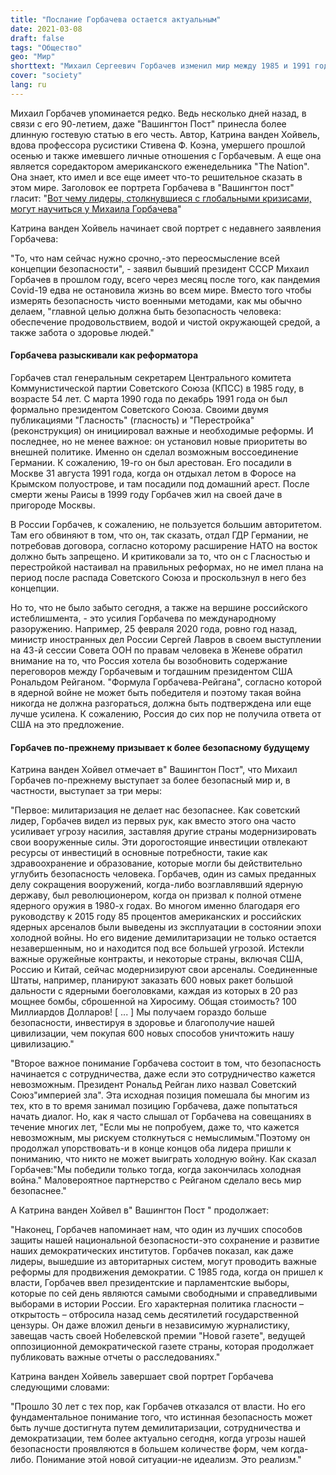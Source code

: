 ```yaml
---
title: "Послание Горбачева остается актуальным"
date: 2021-03-08
draft: false
tags: "Общество"
geo: "Мир"
shorttext: "Михаил Сергеевич Горбачев изменил мир между 1985 и 1991 годами. Его послания сегодня снова очень актуальны."
cover: "society"
lang: ru
---
```


Михаил Горбачев упоминается редко. Ведь несколько дней назад, в связи с его 90-летием, даже "Вашингтон Пост" принесла более длинную гостевую статью в его честь.  Автор, Катрина ванден Хойвель, вдова профессора русистики Стивена Ф. Коэна, умершего прошлой осенью и также имевшего личные отношения с Горбачевым. А еще она является соредактором американского еженедельника "The Nation". Она знает, кто имел и все еще имеет что-то решительное сказать в этом мире. Заголовок ее портрета Горбачева в "Вашингтон пост" гласит: "[Вот чему лидеры, столкнувшиеся с глобальными кризисами, могут научиться у Михаила Горбачева](https://www.washingtonpost.com/opinions/2021/02/23/heres-what-leaders-facing-global-crises-can-learn-mikhail-gorbachev/ "Here’s what leaders facing global crises can learn from Mikhail Gorbachev")"

Катрина ванден Хойвель начинает свой портрет с недавнего заявления Горбачева:

"То, что нам сейчас нужно срочно,-это переосмысление всей концепции безопасности", - заявил бывший президент СССР Михаил Горбачев в прошлом году, всего через месяц после того, как пандемия Covid-19 едва не остановила жизнь во всем мире. Вместо того чтобы измерять безопасность чисто военными методами, как мы обычно делаем, "главной целью должна быть безопасность человека: обеспечение продовольствием, водой и чистой окружающей средой, а также забота о здоровье людей."

#### Горбачева разыскивали как реформатора

Горбачев стал генеральным секретарем Центрального комитета Коммунистической партии Советского Союза (КПСС) в 1985 году, в возрасте 54 лет. С марта 1990 года по декабрь 1991 года он был формально президентом Советского Союза. Своими двумя публикациями "Гласность" (гласность) и "Перестройка" (реконструкция) он инициировал важные и необходимые реформы. И последнее, но не менее важное: он установил новые приоритеты во внешней политике. Именно он сделал возможным воссоединение Германии. К сожалению, 19-го он был арестован. Его посадили в Москве 31 августа 1991 года, когда он отдыхал летом в Форосе на Крымском полуострове, и там посадили под домашний арест. После смерти жены Раисы в 1999 году Горбачев жил на своей даче в пригороде Москвы.

В России Горбачев, к сожалению, не пользуется большим авторитетом. Там его обвиняют в том, что он, так сказать, отдал ГДР Германии, не потребовав договора, согласно которому расширение НАТО на восток должно быть запрещено. И критиковали за то, что он с Гласностью и перестройкой настаивал на правильных реформах, но не имел плана на период после распада Советского Союза и проскользнул в него без концепции.

Но то, что не было забыто сегодня, а также на вершине российского истеблишмента, - это усилия Горбачева по международному разоружению. Например, 25 февраля 2020 года, ровно год назад, министр иностранных дел России Сергей Лавров в своем выступлении на 43-й сессии Совета ООН по правам человека в Женеве обратил внимание на то, что Россия хотела бы возобновить содержание переговоров между Горбачевым и тогдашним президентом США Рональдом Рейганом.  "Формула Горбачева-Рейгана", согласно которой в ядерной войне не может быть победителя и поэтому такая война никогда не должна разгораться, должна быть подтверждена или еще лучше усилена. К сожалению, Россия до сих пор не получила ответа от США на это предложение.

#### Горбачев по-прежнему призывает к более безопасному будущему

Катрина ванден Хойвел отмечает в" Вашингтон Пост", что Михаил Горбачев по-прежнему выступает за более безопасный мир и, в частности, выступает за три меры:

"Первое: милитаризация не делает нас безопаснее. Как советский лидер, Горбачев видел из первых рук, как вместо этого она часто усиливает угрозу насилия, заставляя другие страны модернизировать свои вооруженные силы. Эти дорогостоящие инвестиции отвлекают ресурсы от инвестиций в основные потребности, такие как здравоохранение и образование, которые могли бы действительно углубить безопасность человека. Горбачев, один из самых преданных делу сокращения вооружений, когда-либо возглавлявший ядерную державу, был революционером, когда он призвал к полной отмене ядерного оружия в 1980-х годах. Во многом именно благодаря его руководству к 2015 году 85 процентов американских и российских ядерных арсеналов были выведены из эксплуатации в состоянии эпохи холодной войны. Но его видение демилитаризации не только остается незавершенным, но и находится под все большей угрозой. Истекли важные оружейные контракты, и некоторые страны, включая США, Россию и Китай, сейчас модернизируют свои арсеналы. Соединенные Штаты, например, планируют заказать 600 новых ракет большой дальности с ядерными боеголовками, каждая из которых в 20 раз мощнее бомбы, сброшенной на Хиросиму. Общая стоимость? 100 Миллиардов Долларов! [ ... ] Мы получаем гораздо больше безопасности, инвестируя в здоровье и благополучие нашей цивилизации, чем покупая 600 новых способов уничтожить нашу цивилизацию."

"Второе важное понимание Горбачева состоит в том, что безопасность начинается с сотрудничества, даже если это сотрудничество кажется невозможным. Президент Рональд Рейган лихо назвал Советский Союз"империей зла". Эта исходная позиция помешала бы многим из тех, кто в то время занимал позицию Горбачева, даже попытаться начать диалог. Но, как я часто слышал от Горбачева на совещаниях в течение многих лет, "Если мы не попробуем, даже то, что кажется невозможным, мы рискуем столкнуться с немыслимым."Поэтому он продолжал упорствовать-и в конце концов оба лидера пришли к пониманию, что никто не может выиграть холодную войну. Как сказал Горбачев:"Мы победили только тогда, когда закончилась холодная война." Маловероятное партнерство с Рейганом сделало весь мир безопаснее."

А Катрина ванден Хойвел в" Вашингтон Пост " продолжает:

"Наконец, Горбачев напоминает нам, что один из лучших способов защиты нашей национальной безопасности-это сохранение и развитие наших демократических институтов. Горбачев показал, как даже лидеры, вышедшие из авторитарных систем, могут проводить важные реформы для продвижения демократии. С 1985 года, когда он пришел к власти, Горбачев ввел президентские и парламентские выборы, которые по сей день являются самыми свободными и справедливыми выборами в истории России. Его характерная политика гласности – открытость – отбросила назад семь десятилетий государственной цензуры. Он даже вложил деньги в независимую журналистику, завещав часть своей Нобелевской премии "Новой газете", ведущей оппозиционной демократической газете страны, которая продолжает публиковать важные отчеты о расследованиях."

Катрина ванден Хойвель завершает свой портрет Горбачева следующими словами:

"Прошло 30 лет с тех пор, как Горбачев отказался от власти. Но его фундаментальное понимание того, что истинная безопасность может быть лучше достигнута путем демилитаризации, сотрудничества и демократизации, тем более актуально сегодня, когда угрозы нашей безопасности проявляются в большем количестве форм, чем когда-либо. Понимание этой новой ситуации-не идеализм. Это реализм."
